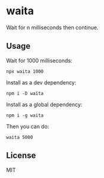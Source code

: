 # waita

Wait for n milliseconds then continue.

## Usage

Wait for 1000 milliseconds:

`npx waita 1000`

Install as a dev dependency:

`npm i -D waita`

Install as a global dependency:

`npm i -g waita`

Then you can do:

`waita 5000`

## License

MIT
